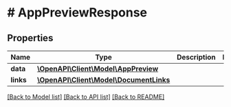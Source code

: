 # # AppPreviewResponse

## Properties

Name | Type | Description | Notes
------------ | ------------- | ------------- | -------------
**data** | [**\OpenAPI\Client\Model\AppPreview**](AppPreview.md) |  | 
**links** | [**\OpenAPI\Client\Model\DocumentLinks**](DocumentLinks.md) |  | 

[[Back to Model list]](../../README.md#documentation-for-models) [[Back to API list]](../../README.md#documentation-for-api-endpoints) [[Back to README]](../../README.md)


